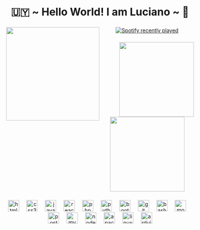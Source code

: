 <br clear="both">

<h1 align="center">🇺🇾 ~ Hello World! I am Luciano ~ 🧉</h1>

###

<img align="left" height="250" src="https://media2.giphy.com/media/v1.Y2lkPTc5MGI3NjExdzFneHhvMXQ0dTJ1cndlZjN3d2huZjc4dGlkZXFrbnZ3M3d2empnciZlcD12MV9pbnRlcm5hbF9naWZfYnlfaWQmY3Q9Zw/OVMKHzlMl58XxRcBtH/giphy.gif"  />

###

<div align="center">
  <a href="https://open.spotify.com/user/g67zersodslpplnokxm86dzqp">
    <img src="https://spotify-recently-played-readme.vercel.app/api?user=g67zersodslpplnokxm86dzqp&count=3&unique=true" alt="Spotify recently played"  />
  </a>
</div>

###

<img align="right" height="200" src="https://media0.giphy.com/media/v1.Y2lkPTc5MGI3NjExeXgzaTF2MTY4NGFpa2NleGdqOGw4eTVjaWhoNXU4dnV6YXN4bXdkYSZlcD12MV9pbnRlcm5hbF9naWZfYnlfaWQmY3Q9Zw/8Ff2YxvwFDWl623bgR/giphy.gif"  />

###

<div align="center">
  <img height="200" src="https://media0.giphy.com/media/v1.Y2lkPTc5MGI3NjExbTV6cm04N3JrcTh3dDNhdGxvZGN6cGl3eWVrcmxneHZsZmVsYXBpaiZlcD12MV9pbnRlcm5hbF9naWZfYnlfaWQmY3Q9Zw/h24Y1pZIGKXzG/giphy.gif"  />
</div>

###

<div align="center">
  <img src="https://cdn.jsdelivr.net/gh/devicons/devicon/icons/html5/html5-original.svg" height="30" alt="html5 logo"  />
  <img width="12" />
  <img src="https://cdn.jsdelivr.net/gh/devicons/devicon/icons/css3/css3-original.svg" height="30" alt="css3 logo"  />
  <img width="12" />
  <img src="https://cdn.jsdelivr.net/gh/devicons/devicon/icons/javascript/javascript-original.svg" height="30" alt="javascript logo"  />
  <img width="12" />
  <img src="https://cdn.jsdelivr.net/gh/devicons/devicon/icons/react/react-original.svg" height="30" alt="react logo"  />
  <img width="12" />
  <img src="https://cdn.jsdelivr.net/gh/devicons/devicon/icons/php/php-original.svg" height="30" alt="php logo"  />
  <img width="12" />
  <img src="https://cdn.jsdelivr.net/gh/devicons/devicon/icons/python/python-original.svg" height="30" alt="python logo"  />
  <img width="12" />
  <img src="https://cdn.jsdelivr.net/gh/devicons/devicon/icons/bootstrap/bootstrap-original.svg" height="30" alt="bootstrap logo"  />
  <img width="12" />
  <img src="https://cdn.jsdelivr.net/gh/devicons/devicon/icons/git/git-original.svg" height="30" alt="git logo"  />
  <img width="12" />
  <img src="https://cdn.jsdelivr.net/gh/devicons/devicon/icons/bash/bash-original.svg" height="30" alt="bash logo"  />
  <img width="12" />
  <img src="https://cdn.jsdelivr.net/gh/devicons/devicon/icons/mongodb/mongodb-original.svg" height="30" alt="mongodb logo"  />
  <img width="12" />
  <img src="https://cdn.jsdelivr.net/gh/devicons/devicon/icons/postgresql/postgresql-original.svg" height="30" alt="postgresql logo"  />
  <img width="12" />
  <img src="https://cdn.jsdelivr.net/gh/devicons/devicon/icons/mysql/mysql-original.svg" height="30" alt="mysql logo"  />
  <img width="12" />
  <img src="https://cdn.jsdelivr.net/gh/devicons/devicon/icons/nodejs/nodejs-original.svg" height="30" alt="nodejs logo"  />
  <img width="12" />
  <img src="https://cdn.jsdelivr.net/gh/devicons/devicon/icons/apache/apache-original.svg" height="30" alt="apache logo"  />
  <img width="12" />
  <img src="https://cdn.jsdelivr.net/gh/devicons/devicon/icons/linux/linux-original.svg" height="30" alt="linux logo"  />
  <img width="12" />
  <img src="https://cdn.jsdelivr.net/gh/devicons/devicon/icons/arduino/arduino-original.svg" height="30" alt="arduino logo"  />
</div>

###

